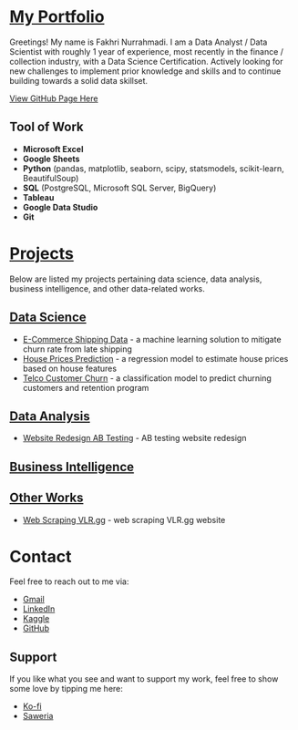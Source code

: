 # [My Portfolio](https://fnurrahmadi.github.io/data-portfolio/)

Greetings! My name is Fakhri Nurrahmadi.
I am a Data Analyst / Data Scientist with roughly 1 year of experience, most recently in the finance /
collection industry, with a Data Science Certification. Actively looking for new challenges to implement prior
knowledge and skills and to continue building towards a solid data skillset.

[View GitHub Page Here](https://fnurrahmadi.github.io/data-portfolio/)

## Tool of Work
- **Microsoft Excel**
- **Google Sheets**
- **Python** (pandas, matplotlib, seaborn, scipy, statsmodels, scikit-learn, BeautifulSoup)
- **SQL** (PostgreSQL, Microsoft SQL Server, BigQuery)
- **Tableau**
- **Google Data Studio**
- **Git**

# [Projects](https://github.com/fnurrahmadi/data-portfolio)
Below are listed my projects pertaining data science, data analysis, business intelligence, and other data-related works.

## [Data Science](https://github.com/fnurrahmadi/data-portfolio/tree/main/Data%20Science)
- [E-Commerce Shipping Data](https://github.com/fnurrahmadi/data-portfolio/tree/main/Data%20Science/E-Commerce%20Shipping%20Data) - a machine learning solution to mitigate churn rate from late shipping
- [House Prices Prediction](https://github.com/fnurrahmadi/data-portfolio/tree/main/Data%20Science/House%20Prices%20Prediction) - a regression model to estimate house prices based on house features
- [Telco Customer Churn](https://github.com/fnurrahmadi/data-portfolio/tree/main/Data%20Science/Telco%20Customer%20Churn) - a classification model to predict churning customers and retention program

## [Data Analysis](https://github.com/fnurrahmadi/data-portfolio/tree/main/Data%20Analysis)
- [Website Redesign AB Testing](https://github.com/fnurrahmadi/data-portfolio/tree/main/Data%20Analysis/Website%20Redesign%20AB%20Testing) - AB testing website redesign

## [Business Intelligence](https://github.com/fnurrahmadi/data-portfolio/tree/main/Business%20Intelligence)

## [Other Works](https://github.com/fnurrahmadi/data-portfolio/tree/main/Other%20Projects)
- [Web Scraping VLR.gg](https://github.com/fnurrahmadi/data-portfolio/tree/main/Other%20Projects/Web%20Scraping/vlrgg%20Unofficial%20REST%20API%20-%20updated) - web scraping VLR.gg website

# Contact
Feel free to reach out to me via:
- [Gmail](mailto:fnurrahmadi@gmail.com)
- [LinkedIn](https://www.linkedin.com/in/fnurrahmadi/)
- [Kaggle](https://www.kaggle.com/hidious)
- [GitHub](https://github.com/fnurrahmadi)

## Support
If you like what you see and want to support my work, feel free to show some love by tipping me here:
- [Ko-fi](https://ko-fi.com/fnurrahmadi)
- [Saweria](https://saweria.co/hidious)